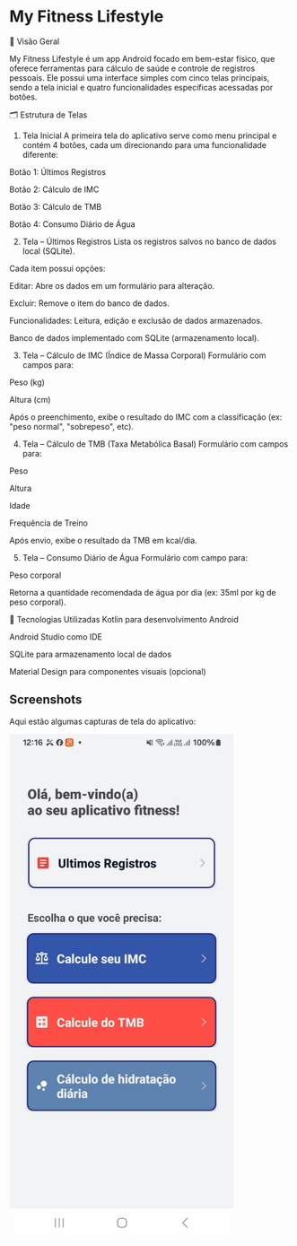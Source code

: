 # My Fitness Lifestyle

🧾 Visão Geral

My Fitness Lifestyle é um app Android focado em bem-estar físico, que oferece ferramentas para cálculo de saúde e controle de registros pessoais. Ele possui uma interface simples com cinco telas principais, sendo a tela inicial e quatro funcionalidades específicas acessadas por botões.

🗂 Estrutura de Telas


1. Tela Inicial
  A primeira tela do aplicativo serve como menu principal e contém 4 botões, cada um direcionando para uma funcionalidade diferente:
  
  Botão 1: Últimos Registros
  
  Botão 2: Cálculo de IMC
  
  Botão 3: Cálculo de TMB
  
  Botão 4: Consumo Diário de Água


2. Tela – Últimos Registros
  Lista os registros salvos no banco de dados local (SQLite).
  
  Cada item possui opções:
  
  Editar: Abre os dados em um formulário para alteração.
  
  Excluir: Remove o item do banco de dados.
  
  Funcionalidades:
  Leitura, edição e exclusão de dados armazenados.
  
  Banco de dados implementado com SQLite (armazenamento local).


3. Tela – Cálculo de IMC (Índice de Massa Corporal)
  Formulário com campos para:
  
  Peso (kg)
  
  Altura (cm)
  
  Após o preenchimento, exibe o resultado do IMC com a classificação (ex: "peso normal", "sobrepeso", etc).


4. Tela – Cálculo de TMB (Taxa Metabólica Basal)
  Formulário com campos para:
  
  Peso
  
  Altura
  
  Idade
  
  Frequência de Treino
  
  Após envio, exibe o resultado da TMB em kcal/dia.


5. Tela – Consumo Diário de Água
Formulário com campo para:

  Peso corporal
  
  Retorna a quantidade recomendada de água por dia (ex: 35ml por kg de peso corporal).
  
  🧰 Tecnologias Utilizadas
  Kotlin para desenvolvimento Android
  
  Android Studio como IDE
  
  SQLite para armazenamento local de dados
  
  Material Design para componentes visuais (opcional)

  ## Screenshots

  Aqui estão algumas capturas de tela do aplicativo:

  <img src="image/TelaPrincipal.jpg" alt="Tela Inicial" width="400" height="900">

  
